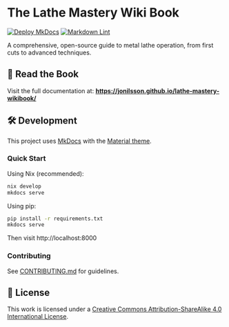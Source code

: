 # The Lathe Mastery Wiki Book

[![Deploy MkDocs](https://github.com/JoNilsson/lathe-mastery-wikibook/actions/workflows/deploy-docs.yml/badge.svg)](https://github.com/JoNilsson/lathe-mastery-wikibook/actions/workflows/deploy-docs.yml)
[![Markdown Lint](https://github.com/JoNilsson/lathe-mastery-wikibook/actions/workflows/markdown-lint.yml/badge.svg)](https://github.com/JoNilsson/lathe-mastery-wikibook/actions/workflows/markdown-lint.yml)

A comprehensive, open-source guide to metal lathe operation, from first cuts to advanced techniques.

## 📖 Read the Book

Visit the full documentation at: **https://jonilsson.github.io/lathe-mastery-wikibook/**

## 🛠️ Development

This project uses [MkDocs](https://www.mkdocs.org/) with the [Material theme](https://squidfunk.github.io/mkdocs-material/).

### Quick Start

Using Nix (recommended):
```bash
nix develop
mkdocs serve
```

Using pip:
```bash
pip install -r requirements.txt
mkdocs serve
```

Then visit http://localhost:8000

### Contributing

See [CONTRIBUTING.md](docs/CONTRIBUTING.md) for guidelines.

## 📄 License

This work is licensed under a [Creative Commons Attribution-ShareAlike 4.0 International License](https://creativecommons.org/licenses/by-sa/4.0/).